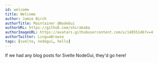 ```yaml
---
id: welcome
title: Welcome
author: Jamie Birch
authorTitle: Maintainer @NodeGui
authorURL: https://github.com/shirakaba
authorImageURL: https://avatars.githubusercontent.com/u/14055146?v=4
authorTwitter: LinguaBrowse
tags: [svelte, nodegui, hello]
---
```


If we had any blog posts for Svelte NodeGui, they'd go here!
